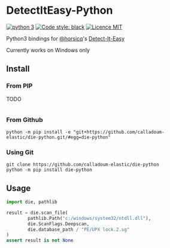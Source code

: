 # DetectItEasy-Python

[![python 3](https://img.shields.io/badge/python-3.8+-cyan)](https://python.org)
[![Code style: black](https://img.shields.io/badge/code%20style-black-000000.svg)](https://github.com/psf/black)
[![Licence MIT](https://img.shields.io/packagist/l/doctrine/orm.svg?maxAge=2592000?style=plastic)](https://github.com/hugsy/die-python/blob/main/LICENSE)

Python3 bindings for [@horsicq](https://github.com/horsicq/)'s [Detect-It-Easy](https://github.com/horsicq/Detect-It-Easy)

Currently works on Windows only


## Install

### From PIP

TODO

```
```

### From Github

```console
python -m pip install -e "git+https://github.com/calladoum-elastic/die-python.git/#egg=die-python"
```

### Using Git

```console
git clone https://github.com/calladoum-elastic/die-python
python -m pip install die-python
```

## Usage

```python
import die, pathlib

result = die.scan_file(
        pathlib.Path("c:/windows/system32/ntdll.dll"),
        die.ScanFlags.Deepscan,
        die.database_path / "PE/UPX lock.2.sg"
)
assert result is not None
```
